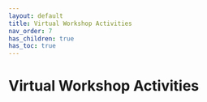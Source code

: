 ```yaml
---
layout: default
title: Virtual Workshop Activities
nav_order: 7
has_children: true
has_toc: true
---
```

# Virtual Workshop Activities

